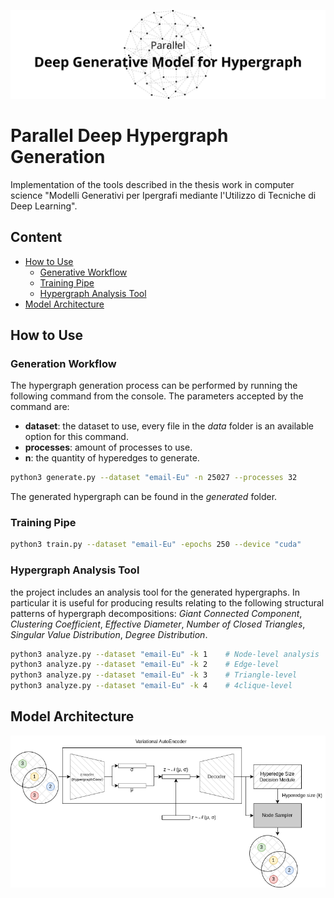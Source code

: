 ![Header Image](assets/header_image.png "parallel deep hypergraph generation")

# Parallel Deep Hypergraph Generation

Implementation of the tools described in the thesis work in computer science "Modelli Generativi per Ipergrafi mediante l'Utilizzo di Tecniche di Deep Learning".

## Content

- [How to Use](#how-to-use)
    - [Generative Workflow](#generation-workflow)
    - [Training Pipe](#training-pipe)
    - [Hypergraph Analysis Tool](#hypergraph-analysis-tool)
- [Model Architecture](#model-architecture)

## How to Use

### Generation Workflow

The hypergraph generation process can be performed by running the following command from the console. The parameters accepted by the command are:

- **dataset**: the dataset to use, every file in the *data* folder is an available option for this command.
- **processes**: amount of processes to use.
- **n**: the quantity of hyperedges to generate.

```bash
python3 generate.py --dataset "email-Eu" -n 25027 --processes 32
```

The generated hypergraph can be found in the *generated* folder.

### Training Pipe

```bash
python3 train.py --dataset "email-Eu" -epochs 250 --device "cuda"
```

### Hypergraph Analysis Tool

the project includes an analysis tool for the generated hypergraphs. In particular it is useful for producing results relating to the following structural patterns of hypergraph decompositions: *Giant Connected Component*, *Clustering Coefficient*, *Effective Diameter*, *Number of Closed Triangles*, *Singular Value Distribution*, *Degree Distribution*.

```bash
python3 analyze.py --dataset "email-Eu" -k 1    # Node-level analysis
python3 analyze.py --dataset "email-Eu" -k 2    # Edge-level
python3 analyze.py --dataset "email-Eu" -k 3    # Triangle-level
python3 analyze.py --dataset "email-Eu" -k 4    # 4clique-level
```

## Model Architecture

![Model Architecture](/assets/architecture.png "Model Architecture")
